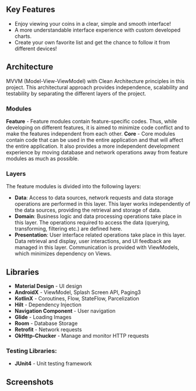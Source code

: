 ## Key Features
- Enjoy viewing your coins in a clear, simple and smooth interface!
- A more understandable interface experience with custom developed charts.
- Create your own favorite list and get the chance to follow it from different devices!

## Architecture
MVVM (Model-View-ViewModel) with Clean Architecture principles in this project. 
This architectural approach provides independence, scalability and testability
by separating the different layers of the project.

### Modules
**Feature** - Feature modules contain feature-specific codes. Thus, while developing on different features, it is aimed to minimize code conflict and to make the features independent from each other.
**Core** - Core modules contain code that can be used in the entire application and that will affect the entire application. It also provides a more independent development experience by moving database and network operations away from feature modules as much as possible.


### Layers
The feature modules is divided into the following layers:

- **Data**: Access to data sources, network requests and data storage operations are performed in this layer. This layer works independently of the data sources, providing the retrieval and storage of data.
- **Domain**: Business logic and data processing operations take place in this layer. The operations required to access the data (querying, transforming, filtering etc.) are defined here.
- **Presentation**: User interface related operations take place in this layer. Data retrieval and display, user interactions, and UI feedback are managed in this layer. Communication is provided with ViewModels, which minimizes dependency on Views.

## Libraries
- **Material Design** - UI design
- **AndroidX** - ViewModel, Splash Screen API, Paging3
- **KotlinX** - Coroutines, Flow, StateFlow, Parcelization
- **Hilt** -  Dependency Injection
- **Navigation Component** - User navigation
- **Glide** - Loading Images
- **Room** - Database Storage
- **Retrofit** - Network requests
- **OkHttp-Chucker** - Manage and monitor HTTP requests


### Testing Libraries:
- **JUnit4** - Unit testing framework

## Screenshots

